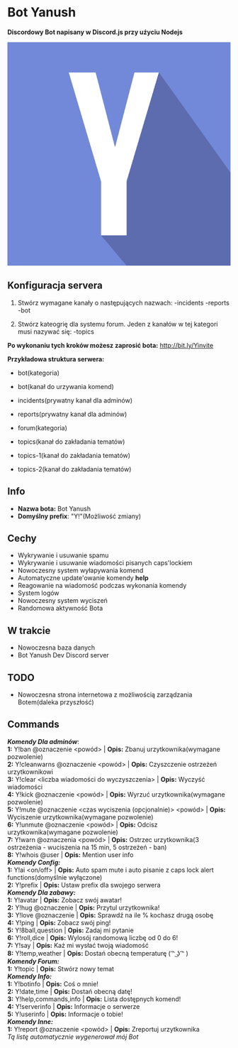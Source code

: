 # Bot Yanush
**Discordowy Bot napisany w Discord.js przy uźyciu Nodejs**

![Bot avatar](https://raw.githubusercontent.com/KrystianJonca/Bot-Yanush/master/assets/avatar.png) 


## Konfiguracja servera
1. Stwórz wymagane kanały o następujących nazwach:
 -incidents
 -reports
 -bot
 
2. Stwórz kateogrię dla systemu forum. Jeden z kanałów w tej kategori musi nazywać się:
 -topics
 
**Po wykonaniu tych kroków możesz zaprosić bota:** http://bit.ly/Yinvite

**Przykładowa struktura serwera:**<br />
- bot(kategoria)
 - bot(kanał do urzywania komend)
 - incidents(prywatny kanał dla adminów)
 - reports(prywatny kanał dla adminów)

- forum(kategoria)
 - topics(kanał do zakładania tematów)
 - topics-1(kanał do zakładania tematów)
 - topics-2(kanał do zakładania tematów)
 

## Info
- **Nazwa bota:** Bot Yanush
- **Domyślny prefix**: "Y!"(Możliwość zmiany)

## Cechy
- Wykrywanie i usuwanie spamu
- Wykrywanie i usuwanie wiadomości pisanych caps'lockiem
- Nowoczesny system wyłapywania komend 
- Automatyczne update'owanie komendy **help**
- Reagowanie na wiadomość podczas wykonania komendy
- System logów
- Nowoczesny system wyciszeń
- Randomowa aktywność Bota

## W trakcie
- Nowoczesna baza danych
- Bot Yanush Dev Discord server

## TODO
- Nowoczesna strona internetowa z możliwością zarządzania Botem(daleka przyszłość)

## Commands
***Komendy Dla adminów***: <br />
**1:** Y!ban @oznaczenie <powód> | **Opis:**  Zbanuj urzytkownika(wymagane pozwolenie) <br />
**2:** Y!cleanwarns @oznaczenie <powód> | **Opis:**  Czyszczenie ostrzeżeń urzytkownikowi <br />
**3:** Y!clear <liczba wiadomości do wyczyszczenia> | **Opis:**  Wyczyść wiadomości <br />
**4:** Y!kick @oznaczenie <powód> | **Opis:**  Wyrzuć urzytkownika(wymagane pozwolenie) <br />
**5:** Y!mute @oznaczenie <czas wyciszenia (opcjonalnie)> <powód> | **Opis:**  Wyciszenie urzytkownika(wymagane pozwolenie) <br />
**6:** Y!unmute @oznaczenie <powód> | **Opis:**  Odcisz urzytkownika(wymagane pozwolenie) <br />
**7:** Y!warn @oznaczenia <powód> | **Opis:**  Ostrzec urzytkownika(3 ostrzeżenia - wuciszenia na 15 min, 5 ostrzeżeń - ban) <br />
**8:** Y!whois @user | **Opis:**  Mention user info <br />
***Komendy Config:*** <br />
**1:** Y!ai <on/off> | **Opis:**  Auto spam mute i auto pisanie z caps lock alert functions(domyślnie wyłączone) <br />
**2:** Y!prefix <prefix do ustawienia> | **Opis:**  Ustaw prefix dla swojego serwera <br />
***Komendy Dla zabawy:*** <br />
**1:** Y!avatar | **Opis:**  Zobacz swój awatar! <br />
**2:** Y!hug @oznaczenie | **Opis:**  Przytul urzytkownika! <br />
**3:** Y!love @oznaczenie | **Opis:**  Sprawdź na ile % kochasz drugą osobę <br />
**4:** Y!ping | **Opis:**  Zobacz swój ping! <br />
**5:** Y!8ball,question <zapytanie> | **Opis:**  Zadaj mi pytanie <br />
**6:** Y!roll,dice | **Opis:**  Wylosój randomową liczbę od 0 do 6! <br />
**7:** Y!say <tekst do powiedzenia> | **Opis:**  Każ mi wysłać twoją wiadomość <br />
**8:** Y!temp,weather | **Opis:**  Dostań obecną temperaturę ( ͡ᵔ ͜ʖ ͡ᵔ ) <br />
***Komendy Forum:*** <br />
**1:** Y!topic <temat> | **Opis:**  Stwórz nowy temat <br />
***Komendy Info:*** <br />
**1:** Y!botinfo | **Opis:**  Coś o mnie! <br />
**2:** Y!date,time | **Opis:**  Dostań obecną datę! <br />
**3:** Y!help,commands,info | **Opis:**  Lista dostępnych komend! <br />
**4:** Y!serverinfo | **Opis:**  Informacje o serwerze <br />
**5:** Y!userinfo | **Opis:**  Informacje o tobie! <br />
***Komendy Inne:*** <br />
**1:** Y!report @oznaczenie <powód> | **Opis:**  Zreportuj urzytkownika <br />
*Tą listę automatycznie wygenerował mój Bot* 



